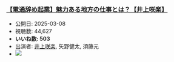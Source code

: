 ### [【電通辞め起業】魅力ある地方の仕事とは？【井上咲楽】](https://www.youtube.com/watch?v=mIImsSW0lv0)
-   公開日: 2025-03-08
-   視聴数: 44,627
-   **いいね数: 503**
-   出演者: [井上咲楽](/rehacq_fan/people/井上咲楽 "wikilink"), 矢野健太, 須藤元
- [![](https://img.youtube.com/vi/mIImsSW0lv0/hqdefault.jpg)](https://www.youtube.com/watch?v=mIImsSW0lv0)
